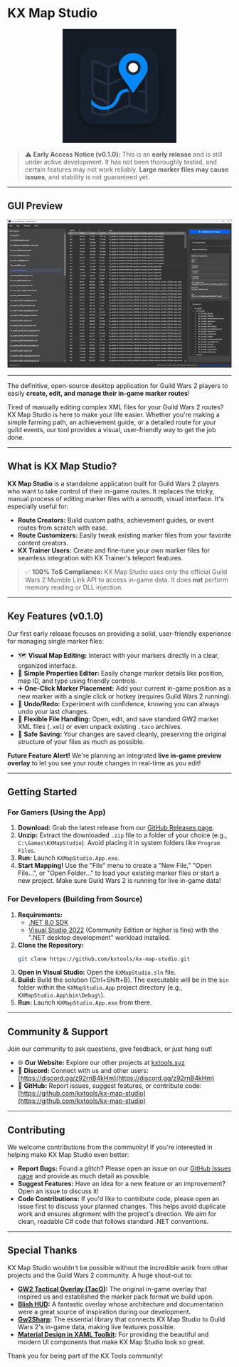 ﻿# KX Map Studio

<p align="center">
  <img src="images/kxmapstudio_logo.png" alt="KX Map Studio Logo">
</p>

> ⚠️ **Early Access Notice (v0.1.0):** This is an **early release** and is still under active development. It has not been thoroughly tested, and certain features may not work reliably. **Large marker files may cause issues**, and stability is not guaranteed yet.

---

## GUI Preview

<p align="center">
  <img src="images/app_screenshot.png" alt="App Screenshot">
</p>

---

The definitive, open-source desktop application for Guild Wars 2 players to easily **create, edit, and manage their in-game marker routes**!

Tired of manually editing complex XML files for your Guild Wars 2 routes? KX Map Studio is here to make your life easier. Whether you're making a simple farming path, an achievement guide, or a detailed route for your guild events, our tool provides a visual, user-friendly way to get the job done.

---

## What is KX Map Studio?

**KX Map Studio** is a standalone application built for Guild Wars 2 players who want to take control of their in-game routes. It replaces the tricky, manual process of editing marker files with a smooth, visual interface. It's especially useful for:

*   **Route Creators:** Build custom paths, achievement guides, or event routes from scratch with ease.
*   **Route Customizers:** Easily tweak existing marker files from your favorite content creators.
*   **KX Trainer Users:** Create and fine-tune your own marker files for seamless integration with KX Trainer's teleport features.

> ✅ **100% ToS Compliance:** KX Map Studio uses only the official Guild Wars 2 Mumble Link API to access in-game data. It does **not** perform memory reading or DLL injection.

---

## Key Features (v0.1.0)

Our first early release focuses on providing a solid, user-friendly experience for managing single marker files:

*   🗺️ **Visual Map Editing:** Interact with your markers directly in a clear, organized interface.
*   📝 **Simple Properties Editor:** Easily change marker details like position, map ID, and type using friendly controls.
*   ➕ **One-Click Marker Placement:** Add your current in-game position as a new marker with a single click or hotkey (requires Guild Wars 2 running).
*   🔄 **Undo/Redo:** Experiment with confidence, knowing you can always undo your last changes.
*   📂 **Flexible File Handling:** Open, edit, and save standard GW2 marker XML files (`.xml`) or even unpack existing `.taco` archives.
*   💾 **Safe Saving:** Your changes are saved cleanly, preserving the original structure of your files as much as possible.

**Future Feature Alert!** We're planning an integrated **live in-game preview overlay** to let you see your route changes in real-time as you edit!

---

## Getting Started

### For Gamers (Using the App)

1.  **Download:** Grab the latest release from our [GitHub Releases page](https://github.com/kxtools/kx-map-studio/releases).
2.  **Unzip:** Extract the downloaded `.zip` file to a folder of your choice (e.g., `C:\Games\KXMapStudio`). Avoid placing it in system folders like `Program Files`.
3.  **Run:** Launch `KXMapStudio.App.exe`.
4.  **Start Mapping!** Use the "File" menu to create a "New File," "Open File...", or "Open Folder..." to load your existing marker files or start a new project. Make sure Guild Wars 2 is running for live in-game data!

### For Developers (Building from Source)

1.  **Requirements:**
    *   [.NET 8.0 SDK](https://dotnet.microsoft.com/download/dotnet/8.0)
    *   [Visual Studio 2022](https://visualstudio.microsoft.com/) (Community Edition or higher is fine) with the ".NET desktop development" workload installed.
2.  **Clone the Repository:**
    ```bash
    git clone https://github.com/kxtools/kx-map-studio.git
    ```
3.  **Open in Visual Studio:** Open the `KXMapStudio.sln` file.
4.  **Build:** Build the solution (Ctrl+Shift+B). The executable will be in the `bin` folder within the `KXMapStudio.App` project directory (e.g., `KXMapStudio.App\bin\Debug\`).
5.  **Run:** Launch `KXMapStudio.App.exe` from there.

---

## Community & Support

Join our community to ask questions, give feedback, or just hang out!

*   🌐 **Our Website:** Explore our other projects at [kxtools.xyz](https://kxtools.xyz)
*   💬 **Discord:** Connect with us and other users: [https://discord.gg/z92rnB4kHm](https://discord.gg/z92rnB4kHm)
*   🐙 **GitHub:** Report issues, suggest features, or contribute code: [https://github.com/kxtools/kx-map-studio](https://github.com/kxtools/kx-map-studio)

---

## Contributing

We welcome contributions from the community! If you're interested in helping make KX Map Studio even better:

*   **Report Bugs:** Found a glitch? Please open an issue on our [GitHub Issues page](https://github.com/kxtools/kx-map-studio/issues) and provide as much detail as possible.
*   **Suggest Features:** Have an idea for a new feature or an improvement? Open an issue to discuss it!
*   **Code Contributions:** If you'd like to contribute code, please open an issue first to discuss your planned changes. This helps avoid duplicate work and ensures alignment with the project's direction. We aim for clean, readable C# code that follows standard .NET conventions.

---

## Special Thanks

KX Map Studio wouldn't be possible without the incredible work from other projects and the Guild Wars 2 community. A huge shout-out to:

*   **[GW2 Tactical Overlay (TacO)](https://github.com/BoyC/GW2TacO):** The original in-game overlay that inspired us and established the marker pack format we build upon.
*   **[Blish HUD](https://github.com/blish-hud/Blish-HUD):** A fantastic overlay whose architecture and documentation were a great source of inspiration during our development.
*   **[Gw2Sharp](https://github.com/Archomeda/Gw2Sharp):** The essential library that connects KX Map Studio to Guild Wars 2's in-game data, making live features possible.
*   **[Material Design in XAML Toolkit](https://github.com/MaterialDesignInXAML/MaterialDesignInXamlToolkit):** For providing the beautiful and modern UI components that make KX Map Studio look so great.

Thank you for being part of the KX Tools community!